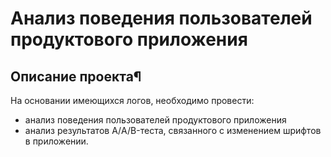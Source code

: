 # Анализ поведения пользователей продуктового приложения

## Описание проекта¶
На основании имеющихся логов, необходимо провести:

- анализ поведения пользователей продуктового приложения
- анализ результатов А/A/B-теста, связанного с изменением шрифтов в приложении.
